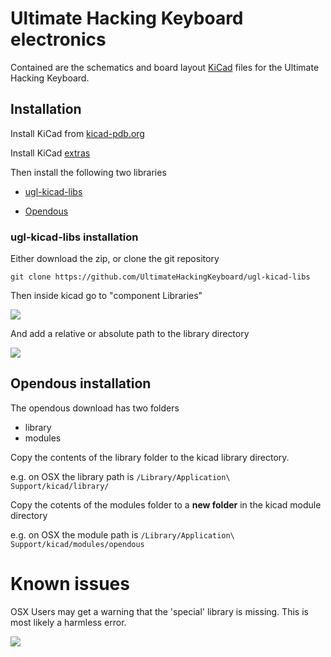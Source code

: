 Ultimate Hacking Keyboard electronics
=====================================

Contained are the schematics and board layout [KiCad](http://kicad-pcb.org/) files for the Ultimate Hacking Keyboard.

## Installation


Install KiCad from [kicad-pdb.org](http://kicad-pcb.org/)

Install KiCad [extras](http://kicad-pcb.org/download/)

Then install the following two libraries

- [ugl-kicad-libs](https://code.google.com/p/opendous/downloads/detail?name=KiCad_Libraries-2012-10-18.zip&can=2&q=)

- [Opendous](https://code.google.com/p/opendous/downloads/detail?name=KiCad_Libraries-2012-10-18.zip&can=2&q=)

### ugl-kicad-libs installation

Either download the zip, or clone the git repository

    git clone https://github.com/UltimateHackingKeyboard/ugl-kicad-libs
    
Then inside kicad go to "component Libraries"

![](http://cl.ly/3d1y0u2d1X2V/Screen%20Shot%202015-12-12%20at%209.17.23%20PM.png)

And add a relative or absolute path to the library directory


![](http://cl.ly/122b3a3E1F0W/Screen%20Shot%202015-12-12%20at%209.15.56%20PM.png)


## Opendous installation

The opendous download has two folders

- library
- modules

Copy the contents of the library folder to the kicad library directory. 

e.g. on OSX the library path is `/Library/Application\ Support/kicad/library/`

Copy the cotents of the modules folder to a **new folder** in the kicad module directory


e.g. on OSX the module path is `/Library/Application\ Support/kicad/modules/opendous`

# Known issues

OSX Users may get a warning that the 'special' library is missing. This is most likely a harmless error. 

![](http://cl.ly/122o2a1H1Y2a/Screen%20Shot%202015-12-12%20at%207.48.11%20PM.png)